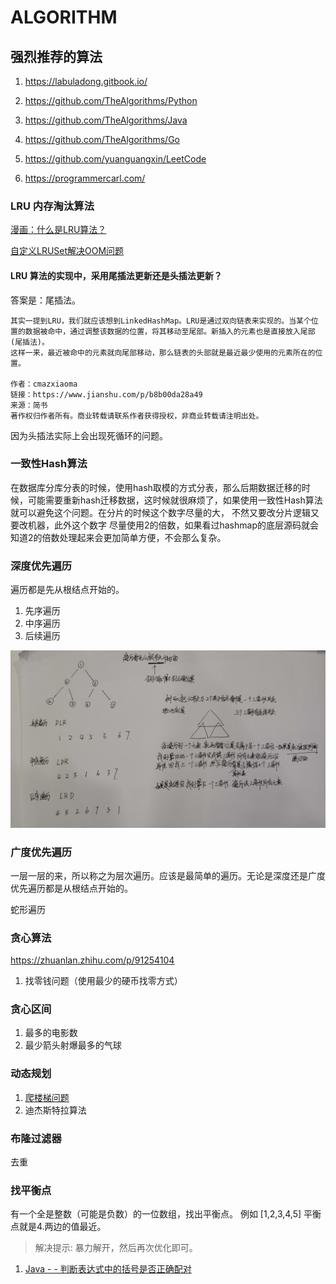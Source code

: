 # ALGORITHM

## 强烈推荐的算法

1. https://labuladong.gitbook.io/

1. https://github.com/TheAlgorithms/Python
1. https://github.com/TheAlgorithms/Java
1. https://github.com/TheAlgorithms/Go
1. https://github.com/yuanguangxin/LeetCode
1. https://programmercarl.com/

### LRU 内存淘汰算法

[漫画：什么是LRU算法？](https://zhuanlan.zhihu.com/p/52196637)

[自定义LRUSet解决OOM问题](https://www.jianshu.com/p/d7c3185dcb5f)

#### LRU 算法的实现中，采用尾插法更新还是头插法更新？

答案是：尾插法。

```
其实一提到LRU，我们就应该想到LinkedHashMap。LRU是通过双向链表来实现的。当某个位置的数据被命中，通过调整该数据的位置，将其移动至尾部。新插入的元素也是直接放入尾部(尾插法)。
这样一来，最近被命中的元素就向尾部移动，那么链表的头部就是最近最少使用的元素所在的位置。

作者：cmazxiaoma
链接：https://www.jianshu.com/p/b8b00da28a49
来源：简书
著作权归作者所有。商业转载请联系作者获得授权，非商业转载请注明出处。
```

因为头插法实际上会出现死循环的问题。


### 一致性Hash算法

在数据库分库分表的时候，使用hash取模的方式分表，那么后期数据迁移的时候，可能需要重新hash迁移数据，这时候就很麻烦了，如果使用一致性Hash算法就可以避免这个问题。在分片的时候这个数字尽量的大， 不然又要改分片逻辑又要改机器，此外这个数字
尽量使用2的倍数，如果看过hashmap的底层源码就会知道2的倍数处理起来会更加简单方便，不会那么复杂。

### 深度优先遍历

遍历都是先从根结点开始的。

1. 先序遍历
2. 中序遍历
3. 后续遍历

![](./img/DepthFirstTraversal.jpg)

### 广度优先遍历

一层一层的来，所以称之为层次遍历。应该是最简单的遍历。无论是深度还是广度优先遍历都是从根结点开始的。



蛇形遍历

### 贪心算法

https://zhuanlan.zhihu.com/p/91254104

1. 找零钱问题（使用最少的硬币找零方式）

### 贪心区间

1. 最多的电影数
1. 最少箭头射爆最多的气球

### 动态规划

1. [爬楼梯问题](https://docs.qq.com/doc/DSEFEUEdYSHJVcG1t)
2. 迪杰斯特拉算法


### 布隆过滤器

去重

### 找平衡点

有一个全是整数（可能是负数）的一位数组，找出平衡点。
例如 [1,2,3,4,5] 平衡点就是4.两边的值最近。

> 解决提示: 暴力解开，然后再次优化即可。


1. [Java - - 判断表达式中的括号是否正确配对](https://blog.csdn.net/u011033906/article/details/53856692)